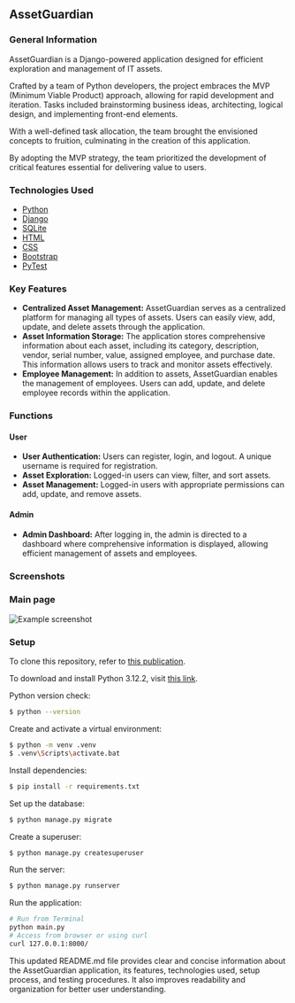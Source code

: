 ## AssetGuardian

### General Information
AssetGuardian is a Django-powered application designed for efficient exploration and management of IT assets.

Crafted by a team of Python developers, the project embraces the MVP (Minimum Viable Product) approach, allowing for rapid development and iteration. Tasks included brainstorming business ideas, architecting, logical design, and implementing front-end elements.

With a well-defined task allocation, the team brought the envisioned concepts to fruition, culminating in the creation of this application.

By adopting the MVP strategy, the team prioritized the development of critical features essential for delivering value to users.

### Technologies Used
- [Python](https://www.python.org/)
- [Django](https://www.djangoproject.com/)
- [SQLite](https://www.sqlite.org/)
- [HTML](https://en.wikipedia.org/wiki/HTML)
- [CSS](https://en.wikipedia.org/wiki/CSS)
- [Bootstrap](https://getbootstrap.com/)
- [PyTest](https://pypi.org/project/pytest/)

### Key Features
- **Centralized Asset Management:** AssetGuardian serves as a centralized platform for managing all types of assets. Users can easily view, add, update, and delete assets through the application.
- **Asset Information Storage:** The application stores comprehensive information about each asset, including its category, description, vendor, serial number, value, assigned employee, and purchase date. This information allows users to track and monitor assets effectively.
- **Employee Management:** In addition to assets, AssetGuardian enables the management of employees. Users can add, update, and delete employee records within the application.

### Functions

#### User
- **User Authentication:** Users can register, login, and logout. A unique username is required for registration.
- **Asset Exploration:** Logged-in users can view, filter, and sort assets.
- **Asset Management:** Logged-in users with appropriate permissions can add, update, and remove assets.

#### Admin
- **Admin Dashboard:** After logging in, the admin is directed to a dashboard where comprehensive information is displayed, allowing efficient management of assets and employees.

### Screenshots

### Main page
![Example screenshot](./img/screen_1.jpg)

### Setup
To clone this repository, refer to [this publication](https://docs.github.com/en/repositories/creating-and-managing-repositories/cloning-a-repository).

To download and install Python 3.12.2, visit [this link](https://www.python.org/).

Python version check:
```bash
$ python --version
```

Create and activate a virtual environment:

```bash
$ python -m venv .venv
$ .venv\Scripts\activate.bat
```

Install dependencies:

```bash
$ pip install -r requirements.txt
```
Set up the database:

```bash
$ python manage.py migrate
```
Create a superuser:

```bash
$ python manage.py createsuperuser
```

Run the server:

```bash
$ python manage.py runserver
```

Run the application:


```bash
# Run from Terminal
python main.py
# Access from browser or using curl
curl 127.0.0.1:8000/


```


This updated README.md file provides clear and concise information about the AssetGuardian application, its features, technologies used, setup process, and testing procedures. It also improves readability and organization for better user understanding.
